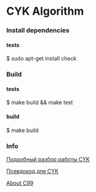 # CYK Algorithm

### Install dependencies

#### tests
$ sudo apt-get install check

### Build

#### tests

$ make build && make test

#### build

$ make build

### Info

[Подробный разбор работы CYK](https://neerc.ifmo.ru/wiki/index.php?title=%D0%90%D0%BB%D0%B3%D0%BE%D1%80%D0%B8%D1%82%D0%BC_%D0%9A%D0%BE%D0%BA%D0%B0-%D0%AF%D0%BD%D0%B3%D0%B5%D1%80%D0%B0-%D0%9A%D0%B0%D1%81%D0%B0%D0%BC%D0%B8_%D1%80%D0%B0%D0%B7%D0%B1%D0%BE%D1%80%D0%B0_%D0%B3%D1%80%D0%B0%D0%BC%D0%BC%D0%B0%D1%82%D0%B8%D0%BA%D0%B8_%D0%B2_%D0%9D%D0%A4%D0%A5)

[Псевдокод для CYK](https://ru.wikipedia.org/wiki/%D0%90%D0%BB%D0%B3%D0%BE%D1%80%D0%B8%D1%82%D0%BC_%D0%9A%D0%BE%D0%BA%D0%B0_%E2%80%94_%D0%AF%D0%BD%D0%B3%D0%B5%D1%80%D0%B0_%E2%80%94_%D0%9A%D0%B0%D1%81%D0%B0%D0%BC%D0%B8)

[About C99](https://ee.kpi.ua/~yv/edu/amp/book/c/11/11.htm)